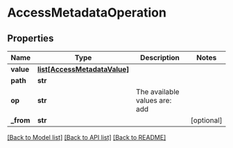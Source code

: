 # AccessMetadataOperation


## Properties
Name | Type | Description | Notes
------------ | ------------- | ------------- | -------------
**value** | [**list[AccessMetadataValue]**](AccessMetadataValue.md) |  | 
**path** | **str** |  | 
**op** | **str** | The available values are: add | 
**_from** | **str** |  | [optional] 

[[Back to Model list]](../README.md#documentation-for-models) [[Back to API list]](../README.md#documentation-for-api-endpoints) [[Back to README]](../README.md)


